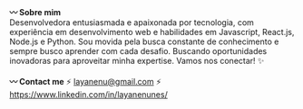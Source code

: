 <strong>:wavy_dash: Sobre mim</strong>
<br>
Desenvolvedora entusiasmada e apaixonada por tecnologia, com experiência em desenvolvimento web e habilidades em Javascript, React.js, Node.js e Python. Sou movida pela busca constante de conhecimento e sempre busco aprender com cada desafio. Buscando oportunidades inovadoras para aproveitar minha expertise. Vamos nos conectar! ✨
<br><br>
<strong>:wavy_dash: Contact me</strong>
⚡️ layanenu@gmail.com 
⚡️ https://www.linkedin.com/in/layanenunes/
